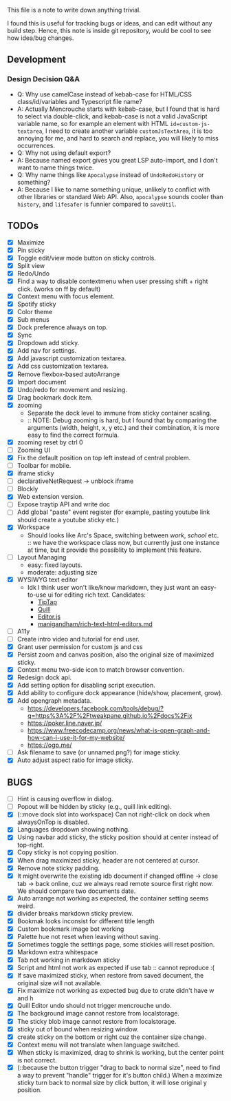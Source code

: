 This file is a note to write down anything trivial.

I found this is useful for tracking bugs or ideas, and can edit without any build step.
Hence, this note is inside git repository, would be cool to see how idea/bug changes.

## Development

### Design Decision Q&A

- Q: Why use camelCase instead of kebab-case for HTML/CSS class/id/variables and Typescript file name?
- A: Actually Mencrouche starts with kebab-case, but I found that is hard to select via double-click, and kebab-case is not a valid JavaScript variable name, so for example an element with HTML `id=custom-js-textarea`, I need to create another variable `customJsTextArea`, it is too annoying for me, and hard to search and replace, you will likely to miss occurrences.
- Q: Why not using default export?
- A: Because named export gives you great LSP auto-import, and I don't want to name things twice.
- Q: Why name things like `Apocalypse` instead of `UndoRedoHistory` or something?
- A: Because I like to name something unique, unlikely to conflict with other libraries or standard Web API. Also, `apocalypse` sounds cooler than `history`, and `lifesafer` is funnier compared to `saveUtil`.

## TODOs

- [x] Maximize
- [x] Pin sticky
- [x] Toggle edit/view mode button on sticky controls.
- [x] Split view
- [x] Redo/Undo
- [x] Find a way to disable contextmenu when user pressing shift + right click. (works on ff by default)
- [x] Context menu with focus element.
- [x] Spotify sticky
- [x] Color theme
- [x] Sub menus
- [x] Dock preference always on top.
- [x] Sync
- [x] Dropdown add sticky.
- [x] Add nav for settings.
- [x] Add javascript customization textarea.
- [x] Add css customization textarea.
- [x] Remove flexbox-based autoArrange
- [x] Import document
- [x] Undo/redo for movement and resizing.
- [x] Drag bookmark dock item.
- [x] zooming
    - Separate the dock level to immune from sticky container scaling.
    - :: NOTE: Debug zooming is hard, but I found that by comparing the arguments (width, height, x, y etc.) and their combination, it is more easy to find the correct formula.
- [x] zooming reset by ctrl 0
- [ ] Zooming UI
- [x] Fix the default position on top left instead of central problem.
- [ ] Toolbar for mobile.
- [x] iframe sticky
- [ ] declarativeNetRequest -> unblock iframe
- [ ] Blockly
- [x] Web extension version.
- [ ] Expose traytip API and write doc
- [ ] Add global "paste" event register (for example, pasting youtube link should create a youtube sticky etc.)
- [x] Workspace
    - Should looks like Arc's Space, switching between *work*, *school* etc. :: we have the workspace class now, but currently just one instance at time, but it provide the possiblity to implement this feature.
- [ ] Layout Managing
    - easy: fixed layouts.
    - moderate: adjusting size
- [x] WYSIWYG text editor
    - Idk I think user won't like/know markdown, they just want an easy-to-use ui for editing rich text. Candidates:
        - [TipTap](https://tiptap.dev/docs/editor/getting-started/install/vanilla-javascript)
        - [Quill](https://quilljs.com/)
        - [Editor.js](https://editorjs.io/)
        - [manigandham/rich-text-html-editors.md](https://gist.github.com/manigandham/65543a0bc2bf7006a487)
- [ ] A11y
- [ ] Create intro video and tutorial for end user.
- [x] Grant user permission for custom js and css
- [x] Persist zoom and canvas position, also the original size of maximized sticky.
- [x] Context menu two-side icon to match browser convention.
- [x] Redesign dock api.
- [x] Add setting option for disabling script execution.
- [x] Add ability to configure dock appearance (hide/show, placement, grow).
- [x] Add opengraph metadata.
    - https://developers.facebook.com/tools/debug/?q=https%3A%2F%2Ftweakpane.github.io%2Fdocs%2Fix
    - https://poker.line.naver.jp/
    - https://www.freecodecamp.org/news/what-is-open-graph-and-how-can-i-use-it-for-my-website/
    - https://ogp.me/
- [ ] Ask filename to save (or unnamed.png?) for image sticky.
- [x] Auto adjust aspect ratio for image sticky.

## BUGS

- [ ] Hint is causing overflow in dialog.
- [ ] Popout will be hidden by sticky (e.g., quill link editing).
- [x] (::move dock slot into workspace) Can not right-click on dock when alwaysOnTop is disabled.
- [x] Languages dropdown showing nothing.
- [x] Using navbar add sticky, the sticky position should at center instead of top-right.
- [x] Copy sticky is not copying position.
- [x] When drag maximized sticky, header are not centered at cursor.
- [x] Remove note sticky padding.
- [x] It might overwrite the existing idb document if changed offline -> close tab -> back online, cuz we always read remote source first right now. We should compare two documents date.
- [x] Auto arrange not working as expected, the container setting seems weird.
- [x] divider breaks markdown sticky preview.
- [x] Bookmak looks inconsist for different title length
- [x] Custom bookmark image bot working
- [x] Palette hue not reset when leaving without saving.
- [x] Sometimes toggle the settings page, some stickies will reset position.
- [x] Markdown extra whitespace
- [x] Tab not working in markdown sticky
- [x] Script and html not work as expected if use tab :: cannot reproduce :(
- [x] If save maximized sticky, when restore from saved document, the original size will not available.
- [x] Fix maximize not working as expected bug due to crate didn't have w and h
- [x] Quill Editor undo should not trigger mencrouche undo.
- [x] The background image cannot restore from localstorage.
- [x] The sticky blob image cannot restore from localstorage.
- [x] sticky out of bound when resizing window.
- [x] create sticky on the bottom or right cuz the container size change.
- [x] Context menu will not translate when language switched.
- [x] When sticky is maximized, drag to shrink is working, but the center point is not correct.
- [x] (::because the button trigger "drag to back to normal size", need to find a way to prevent "handle" trigger for it's button child.) When a maximize sticky turn back to normal size by click button, it will lose original y position.
